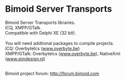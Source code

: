 # Bimoid Server Transports
Bimoid Server Transports libraries.<br />
ICQ, XMPP/GTalk.<br />
Compatible with Delphi XE (32 bit).<br />
<br />
You will need addtional packages to compile projects.<br />
ICQ: OverbyteIcs (www.overbyte.be)<br />
XMPP/GTalk: OverbyteIcs (www.overbyte.be), NativeXml (www.simdesign.nl)<br /><br />

Bimoid project forum: http://forum.bimoid.com
